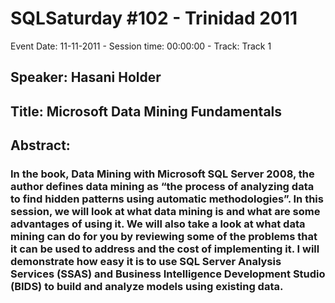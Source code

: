 # SQLSaturday #102 - Trinidad 2011
Event Date: 11-11-2011 - Session time: 00:00:00 - Track: Track 1
## Speaker: Hasani Holder
## Title: Microsoft Data Mining Fundamentals
## Abstract:
### In the book, Data Mining with Microsoft SQL Server 2008, the author defines data mining as “the process of analyzing data to find hidden patterns using automatic methodologies”. In this session, we will look at what data mining is and what are some advantages of using it.  We will also take a look at what data mining can do for you by reviewing some of the problems that it can be used to address and the cost of implementing it. I will demonstrate how easy it is to use SQL Server Analysis Services (SSAS) and Business Intelligence Development Studio (BIDS) to build and analyze models using existing data.
